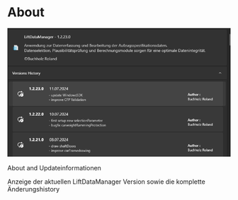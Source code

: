 # About

![image](/LiftDataManager/Docs/HelpImages/image112.png)  

About and Updateinformationen

Anzeige der aktuellen LiftDataManager Version sowie die komplette Änderungshistory
